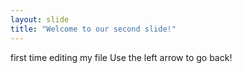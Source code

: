 ```yaml
---
layout: slide
title: "Welcome to our second slide!"
---
```

first time editing my file
Use the left arrow to go back!
